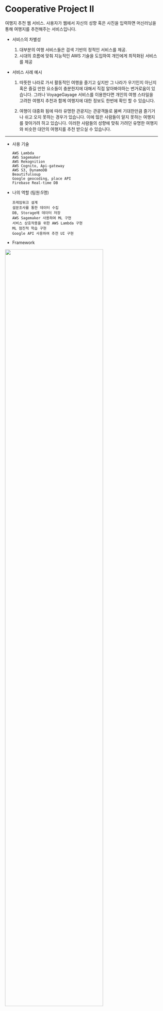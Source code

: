 #  Cooperative Project II
여행지 추천 웹 서비스.
사용자가 웹에서 자신의 성향 혹은 사진을 입력하면 머신러닝을 통해 여행지를 추천해주는 서비스입니다. 

- 서비스의 차별성 
  1. 대부분의 여행 서비스들은 검색 기반의 정적인 서비스를 제공.
  2. 시대의 흐름에 맞춰 지능적인 AWS 기술을 도입하여 개인에게 최적화된 서비스를 제공

- 서비스 사례 예시
  1. 따뜻한 나라로 가서 활동적인 여행을 즐기고 싶지만 그 나라가 우기인지 아닌지 혹은 즐길 만한 요소들이 충분한지에 대해서 직접 알아봐야하는 번거로움이 있습니다. 그러나 VoyageGayage 서비스를 이용한다면 개인의 여행 스타일을 고려한 여행지 추천과 함께 여행지에 대한 정보도 한번에 확인 할 수 있습니다.

  2. 여행이 대중화 됨에 따라 유명한 관광지는 관광객들로 붐벼 기대한만큼 즐기거나 쉬고 오지 못하는 경우가 있습니다. 이에 많은 사람들이 알지 못하는 여행지를 찾아가려 하고 있습니다. 이러한 사람들의 성향에 맞춰 가려던 유명한 여행지와 비슷한 대안의 여행지를 추천 받으실 수 있습니다.
  
-------------------------
- 사용 기술


      AWS Lambda
      AWS Sagemaker
      AWS Rekognition
      AWS Cognito, Api-gateway
      AWS S3, DynamoDB
      Beautifulsoup
      Google geocoding, place API
      Firebase Real-time DB
    
    
- 나의 역할 (팀원:5명)


      프레임워크 설계
      설문조사를 통한 데이터 수집
      DB, Storage에 데이터 저장
      AWS Sagemaker 사용하여 ML 구현
      서비스 상호작용을 위한 AWS Lambda 구현
      ML 점진적 학습 구현
      Google API 사용하여 추천 UI 구현
    
    
- Framework

<img width="80%" src="https://user-images.githubusercontent.com/54983764/132698531-7262ec00-05aa-4234-a633-d726aedda713.png"/>
<img width="80%" src="https://user-images.githubusercontent.com/54983764/132698864-5de34074-c119-4aa6-89f6-8f810ad67c6d.png"/>

- Web

### 설문조사를 통한 여행지 추천
<img width="80%" src="https://user-images.githubusercontent.com/54983764/132822339-99fd8f49-0972-4773-b1fa-bbb966373b86.gif"/>

### 이미지를 통해 비슷한 장소 추천
<img width="80%" src="https://user-images.githubusercontent.com/54983764/132822857-ec4a3ae7-d84b-4e22-86a3-16091359e846.gif"/>
